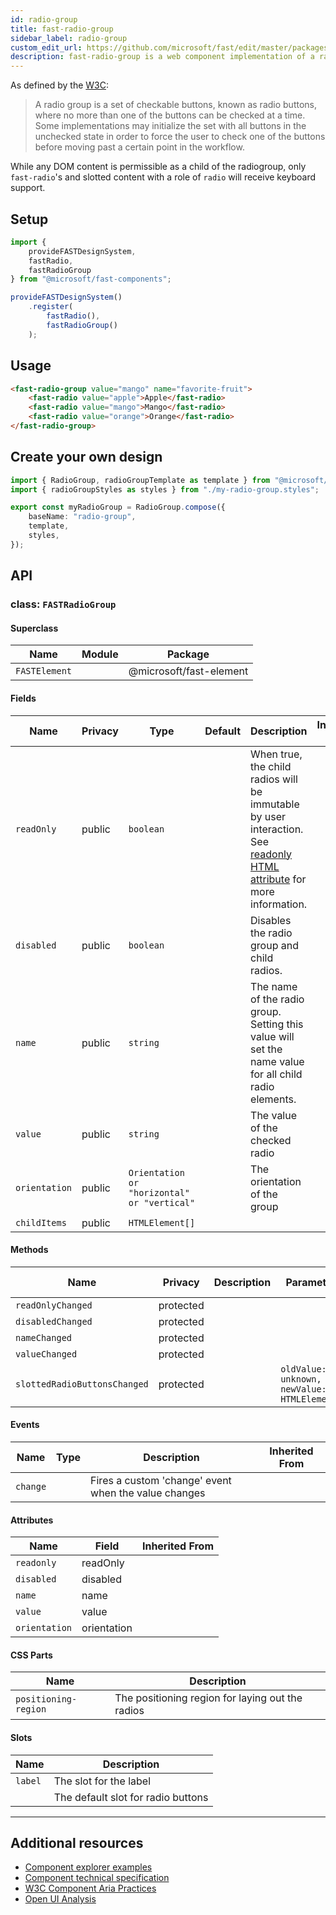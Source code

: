 ```yaml
---
id: radio-group
title: fast-radio-group
sidebar_label: radio-group
custom_edit_url: https://github.com/microsoft/fast/edit/master/packages/web-components/fast-foundation/src/radio-group/README.md
description: fast-radio-group is a web component implementation of a radio-group.
---
```


As defined by the [W3C](https://w3c.github.io/aria-practices/#radiobutton):

> A radio group is a set of checkable buttons, known as radio buttons, where no more than one of the buttons can be checked at a time. Some implementations may initialize the set with all buttons in the unchecked state in order to force the user to check one of the buttons before moving past a certain point in the workflow.

While any DOM content is permissible as a child of the radiogroup, only `fast-radio`'s and slotted content with a role of `radio` will receive keyboard support.

## Setup

```ts
import {
    provideFASTDesignSystem,
    fastRadio,
    fastRadioGroup
} from "@microsoft/fast-components";

provideFASTDesignSystem()
    .register(
        fastRadio(),
        fastRadioGroup()
    );
```

## Usage

```html live
<fast-radio-group value="mango" name="favorite-fruit">
    <fast-radio value="apple">Apple</fast-radio>
    <fast-radio value="mango">Mango</fast-radio>
    <fast-radio value="orange">Orange</fast-radio>
</fast-radio-group>
```

## Create your own design

```ts
import { RadioGroup, radioGroupTemplate as template } from "@microsoft/fast-foundation";
import { radioGroupStyles as styles } from "./my-radio-group.styles";

export const myRadioGroup = RadioGroup.compose({
    baseName: "radio-group",
    template,
    styles,
});
```

## API



### class: `FASTRadioGroup`

#### Superclass

| Name          | Module | Package                 |
| ------------- | ------ | ----------------------- |
| `FASTElement` |        | @microsoft/fast-element |

#### Fields

| Name          | Privacy | Type                                        | Default | Description                                                                                                                                                                                      | Inherited From |
| ------------- | ------- | ------------------------------------------- | ------- | ------------------------------------------------------------------------------------------------------------------------------------------------------------------------------------------------ | -------------- |
| `readOnly`    | public  | `boolean`                                   |         | When true, the child radios will be immutable by user interaction. See [readonly HTML attribute](https://developer.mozilla.org/en-US/docs/Web/HTML/Attributes/readonly) for more information. |                |
| `disabled`    | public  | `boolean`                                   |         | Disables the radio group and child radios.                                                                                                                                                       |                |
| `name`        | public  | `string`                                    |         | The name of the radio group. Setting this value will set the name value for all child radio elements.                                                                                            |                |
| `value`       | public  | `string`                                    |         | The value of the checked radio                                                                                                                                                                   |                |
| `orientation` | public  | `Orientation or "horizontal" or "vertical"` |         | The orientation of the group                                                                                                                                                                     |                |
| `childItems`  | public  | `HTMLElement[]`                             |         |                                                                                                                                                                                                  |                |

#### Methods

| Name                         | Privacy   | Description | Parameters                                   | Return | Inherited From |
| ---------------------------- | --------- | ----------- | -------------------------------------------- | ------ | -------------- |
| `readOnlyChanged`            | protected |             |                                              | `void` |                |
| `disabledChanged`            | protected |             |                                              | `void` |                |
| `nameChanged`                | protected |             |                                              | `void` |                |
| `valueChanged`               | protected |             |                                              | `void` |                |
| `slottedRadioButtonsChanged` | protected |             | `oldValue: unknown, newValue: HTMLElement[]` | `void` |                |

#### Events

| Name     | Type | Description                                          | Inherited From |
| -------- | ---- | ---------------------------------------------------- | -------------- |
| `change` |      | Fires a custom 'change' event when the value changes |                |

#### Attributes

| Name          | Field       | Inherited From |
| ------------- | ----------- | -------------- |
| `readonly`    | readOnly    |                |
| `disabled`    | disabled    |                |
| `name`        | name        |                |
| `value`       | value       |                |
| `orientation` | orientation |                |

#### CSS Parts

| Name                 | Description                                      |
| -------------------- | ------------------------------------------------ |
| `positioning-region` | The positioning region for laying out the radios |

#### Slots

| Name    | Description                        |
| ------- | ---------------------------------- |
| `label` | The slot for the label             |
|         | The default slot for radio buttons |

<hr/>


## Additional resources

* [Component explorer examples](https://explore.fast.design/components/fast-radio-group)
* [Component technical specification](https://github.com/microsoft/fast/blob/master/packages/web-components/fast-foundation/src/radio-group/radio-group.spec.md)
* [W3C Component Aria Practices](https://www.w3.org/TR/wai-aria/#radiogroup)
* [Open UI Analysis](https://open-ui.org/components/radio-button.research)